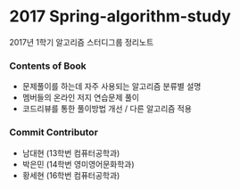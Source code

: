 # 2017 Spring-algorithm-study

2017년 1학기 알고리즘 스터디그룹 정리노트

### 

### Contents of Book

* 문제풀이를 하는데 자주 사용되는 알고리즘 분류별 설명
* 멤버들의 온라인 저지 연습문제 풀이
* 코드리뷰를 통한 풀이방법 개선 / 다른 알고리즘 적용



### Commit Contributor

* 남대현 \(13학번 컴퓨터공학과\)
* 박은민 \(14학번 영미영어문화학과\)
* 황세현 \(16학번 컴퓨터공학과\)



